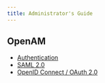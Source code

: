 ```yaml
---
title: Administrator's Guide
---
```

## OpenAM
* [Authentication](../Authentication/)
* [SAML 2.0](../SAML-2.0/)
* [OpenID Connect / OAuth 2.0](../OpenID-Connect/)
